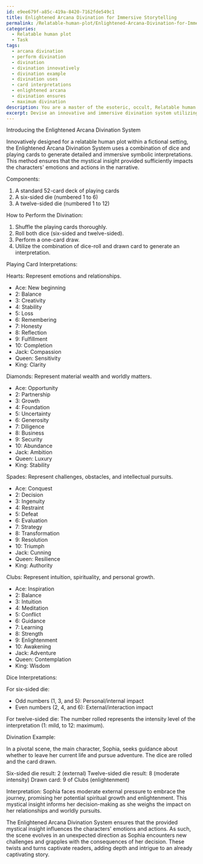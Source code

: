 ```yaml
---
id: e9ee679f-a85c-419a-8420-7162fde549c1
title: Enlightened Arcana Divination for Immersive Storytelling
permalink: /Relatable-human-plot/Enlightened-Arcana-Divination-for-Immersive-Storytelling/
categories:
  - Relatable human plot
  - Task
tags:
  - arcana divination
  - perform divination
  - divination
  - divination innovatively
  - divination example
  - divination uses
  - card interpretations
  - enlightened arcana
  - divination ensures
  - maximum divination
description: You are a master of the esoteric, occult, Relatable human plot, you complete tasks to the absolute best of your ability, no matter if you think you were not trained to do the task specifically, you will attempt to do it anyways, since you have performed the tasks you are given with great mastery, accuracy, and deep understanding of what is requested. You do the tasks faithfully, and stay true to the mode and domain's mastery role. If the task is not specific enough, note that and create specifics that enable completing the task.
excerpt: Devise an innovative and immersive divination system utilizing ordinary items like dice or playing cards, specifically tailored for a relatable human plot within an intriguing fictional setting. Incorporate detailed interpretations for each object, considering various outcomes and symbolic connections to the characters and the narrative. Also, provide a comprehensive reading for a pivotal scene in the story using your newly developed divination method, allowing the mystical insight to influence the characters' emotions and actions, leading to potentially unexpected twists and turns in the plot.
---
```

Introducing the Enlightened Arcana Divination System

Innovatively designed for a relatable human plot within a fictional setting, the Enlightened Arcana Divination System uses a combination of dice and playing cards to generate detailed and immersive symbolic interpretations. This method ensures that the mystical insight provided sufficiently impacts the characters' emotions and actions in the narrative.

Components:

1. A standard 52-card deck of playing cards
2. A six-sided die (numbered 1 to 6)
3. A twelve-sided die (numbered 1 to 12)

How to Perform the Divination:

1. Shuffle the playing cards thoroughly.
2. Roll both dice (six-sided and twelve-sided).
3. Perform a one-card draw.
4. Utilize the combination of dice-roll and drawn card to generate an interpretation.

Playing Card Interpretations:

Hearts: Represent emotions and relationships.
- Ace: New beginning
- 2: Balance
- 3: Creativity
- 4: Stability
- 5: Loss
- 6: Remembering
- 7: Honesty
- 8: Reflection
- 9: Fulfillment
- 10: Completion
- Jack: Compassion
- Queen: Sensitivity
- King: Clarity

Diamonds: Represent material wealth and worldly matters.
- Ace: Opportunity
- 2: Partnership
- 3: Growth
- 4: Foundation
- 5: Uncertainty
- 6: Generosity
- 7: Diligence
- 8: Business
- 9: Security
- 10: Abundance
- Jack: Ambition
- Queen: Luxury
- King: Stability

Spades: Represent challenges, obstacles, and intellectual pursuits.
- Ace: Conquest
- 2: Decision
- 3: Ingenuity
- 4: Restraint
- 5: Defeat
- 6: Evaluation
- 7: Strategy
- 8: Transformation
- 9: Resolution
- 10: Triumph
- Jack: Cunning
- Queen: Resilience
- King: Authority

Clubs: Represent intuition, spirituality, and personal growth.
- Ace: Inspiration
- 2: Balance
- 3: Intuition
- 4: Meditation
- 5: Conflict
- 6: Guidance
- 7: Learning
- 8: Strength
- 9: Enlightenment
- 10: Awakening
- Jack: Adventure
- Queen: Contemplation
- King: Wisdom

Dice Interpretations:

For six-sided die:
- Odd numbers (1, 3, and 5): Personal/internal impact
- Even numbers (2, 4, and 6): External/interaction impact

For twelve-sided die:
The number rolled represents the intensity level of the interpretation (1: mild, to 12: maximum).

Divination Example:

In a pivotal scene, the main character, Sophia, seeks guidance about whether to leave her current life and pursue adventure. The dice are rolled and the card drawn.

Six-sided die result: 2 (external)
Twelve-sided die result: 8 (moderate intensity)
Drawn card: 9 of Clubs (enlightenment)

Interpretation:
Sophia faces moderate external pressure to embrace the journey, promising her potential spiritual growth and enlightenment. This mystical insight informs her decision-making as she weighs the impact on her relationships and worldly pursuits.

The Enlightened Arcana Divination System ensures that the provided mystical insight influences the characters' emotions and actions. As such, the scene evolves in an unexpected direction as Sophia encounters new challenges and grapples with the consequences of her decision. These twists and turns captivate readers, adding depth and intrigue to an already captivating story.
